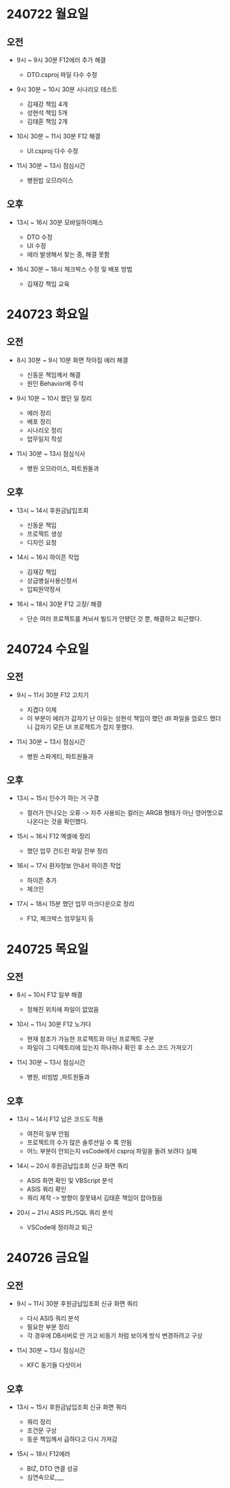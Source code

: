 # 240722 월요일
## 오전
- 9시 ~ 9시 30분 F12에러 추가 해결
    - DTO.csproj 파일 다수 수정

- 9시 30분 ~ 10시 30분 시나리오 테스트
    - 김재강 책임 4개 
    - 성현석 책임 5개 
    - 김태훈 책임 2개

- 10시 30분 ~ 11시 30분 F12 해결 
    - UI.csproj 다수 수정

- 11시 30분 ~ 13시 점심시간
    - 병원밥 오므라이스

## 오후
- 13시 ~ 16시 30분 모바일하이패스
    - DTO 수정
    - UI 수정
    - 에러 발생해서 찾는 중, 해결 못함

- 16시 30분 ~ 18시 체크박스 수정 및 배포 방법
    - 김재강 책임 교육

# 240723 화요일
## 오전
- 8시 30분 ~ 9시 10분 화면 작아짐 에러 해결
    - 신동운 책임께서 해결
    - 원인 Behavior에 주석

- 9시 10분 ~ 10시 했던 일 정리
    - 에러 정리
    - 배포 정리
    - 시나리오 정리
    - 업무일지 작성

- 11시 30분 ~ 13시 점심식사
    - 병원 오므라이스, 파트원들과 

## 오후
- 13시 ~ 14시 후원금납입조회 
    - 신동운 책임
    - 프로젝트 생성
    - 디자인 요청

- 14시 ~ 16시 하이픈 작업
    - 김재강 책임
    - 상급병실사용신청서
    - 입퇴원약정서

- 16시 ~ 18시 30분 F12 고장/ 해결
    - 단순 여러 프로젝트를 켜놔서 빌드가 안됐던 것 뿐, 해결하고 퇴근했다.

# 240724 수요일
## 오전
- 9시 ~ 11시 30분 F12 고치기
    - 지겹다 이제
    - 이 부분이 에러가 갑자기 난 이유는 성현석 책임이 했던 dll 파일을 업로드 했더니 갑자기 모든 UI 프로젝트가 잡지 못했다.

- 11시 30분 ~ 13시 점심시간
    - 병원 스파게티, 파트원들과

## 오후
- 13시 ~ 15시 인수가 하는 거 구경
    - 컬러가 안나오는 오류 -> 자주 사용되는 컬러는 ARGB 형태가 아닌 영어명으로 나온다는 것을 확인했다.

- 15시 ~ 16시 F12 엑셀에 정리
    - 했던 업무 건드린 파일 전부 정리

- 16시 ~ 17시 환자정보 안내서 하이픈 작업
    - 하이픈 추가
    - 체크인

- 17시 ~ 18시 15분 했던 업무 마크다운으로 정리
    - F12, 체크박스 엄무일지 등

# 240725 목요일
## 오전
- 8시 ~ 10시 F12 일부 해결
    - 정해진 위치에 파일이 없었음

- 10시 ~ 11시 30분 F12 노가다
    - 현재 참조가 가능한 프로젝트와 아닌 프로젝트 구분
    - 파일이 그 디렉토리에 있는지 하나하나 확인 후 소스 코드 가져오기

- 11시 30분 ~ 13시 점심시간
    - 병원, 비빔밥 ,파트원들과


## 오후
- 13시 ~ 14시 F12 남은 코드도 적용
    - 여전히 일부 안됨
    - 프로젝트의 수가 많은 솔루션일 수 록 안됨
    - 어느 부분이 안되는지 vsCode에서 csproj 파일을 돌려 보려다 실패

- 14시 ~ 20시 후원금납입조회 신규 화면 쿼리
    - ASIS 화면 확인 및 VBScript 분석
    - ASIS 쿼리 확인
    - 쿼리 제작 -> 방향이 잘못돼서 김태훈 책임이 잡아줬음

- 20시 ~ 21시 ASIS PL/SQL 쿼리 분석
    - VSCode에 정리하고 퇴근

# 240726 금요일
## 오전
- 9시 ~ 11시 30분 후원금납입조회 신규 화면 쿼리
    - 다시 ASIS 쿼리 분석
    - 필요한 부분 정리
    - 각 경우에 DB서버로 안 가고 비동기 처럼 보이게 방식 변경하려고 구상

- 11시 30분 ~ 13시 점심시간
    - KFC 동기들 다섯이서

## 오후
- 13시 ~ 15시 후원금납입조회 신규 화면 쿼리
    - 쿼리 정리
    - 조건문 구상
    - 동운 책임께서 급하다고 다시 가져감

- 15시 ~ 18시 F12에러
    - BIZ, DTO 연결 성공
    - 심연속으로,,,,,
